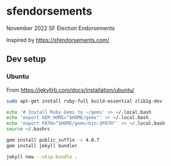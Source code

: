 # sfendorsements

November 2022 SF Election Endorsements

Inspired by https://sfendorsements.com/

## Dev setup

### Ubuntu

From https://jekyllrb.com/docs/installation/ubuntu/

```bash
sudo apt-get install ruby-full build-essential zlib1g-dev

echo '# Install Ruby Gems to ~/gems' >> ~/.local.bash
echo 'export GEM_HOME="$HOME/gems"' >> ~/.local.bash
echo 'export PATH="$HOME/gems/bin:$PATH"' >> ~/.local.bash
source ~/.bashrc

gem install public_suffix -v 4.0.7
gem install jekyll bundler

jekyll new --skip-bundle .
```
